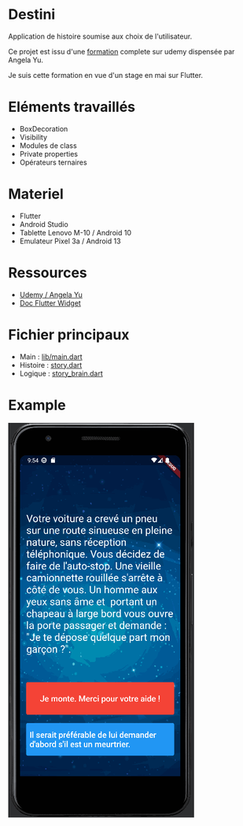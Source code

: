 # Destini

Application de histoire soumise aux choix de l'utilisateur.

Ce projet est issu d'une [formation](https://www.udemy.com/course/flutter-bootcamp-with-dart/) complete sur udemy dispensée par Angela Yu.

Je suis cette formation en vue d'un stage en mai sur Flutter.

# Eléments travaillés

- BoxDecoration
- Visibility
- Modules de class
- Private properties
- Opérateurs ternaires

# Materiel

- Flutter
- Android Studio
- Tablette Lenovo M-10 / Android 10
- Emulateur Pixel 3a / Android 13

# Ressources

- [Udemy / Angela Yu](https://www.udemy.com/course/flutter-bootcamp-with-dart/)
- [Doc Flutter Widget](https://docs.flutter.dev/ui/widgets)

# Fichier principaux

- Main : [lib/main.dart](lib/main.dart)
- Histoire : [story.dart](lib/story.dart)
- Logique : [story_brain.dart](lib/story_brain.dart)

# Example

![destini](doc/destini.gif)